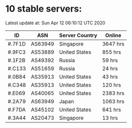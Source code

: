 # 10 stable servers:

Latest update at: Sun Apr 12 06:10:12 UTC 2020

| ID | ASN | Server Country | Online |
| -- | --- | -------------- | ------ |
| #.7F1D | AS63949 | Singapore | 3647 hrs |
| #.9FC3 | AS53889 | United States | 855 hrs |
| #.1F2B | AS49392 | Russia | 59 hrs |
| #.C133 | AS51659 | Russia | 24 hrs |
| #.0B84 | AS35913 | United States | 43 hrs |
| #.C348 | AS35913 | United States | 120 hrs |
| #.E069 | AS40065 | United States | 2383 hrs |
| #.2A79 | AS63949 | Japan | 1063 hrs |
| #.F7DA | AS45102 | United States | 641 hrs |
| #.3A44 | AS20473 | Singapore | 13 hrs |

